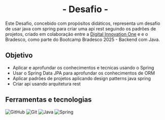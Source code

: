 
<div align="center">
  <h1>- Desafio -</h1>
</div>

Este Desafio, concebido com propósitos didáticos, representa um desafio de usar java com  spring para criar uma api rest seguindo os padrões de projetos, criado em colaboração entre a [Digital Innovation One](https://www.dio.me/) e e o Bradesco, como parte do Bootcamp Bradesco 2025 - Backend com Java.

## Objetivo

- Aplicar e aprofundar os conhecimentos e tecnicas usando o Spring
- Usar o Spring Data JPA para aprofundar os conhecimentos de ORM
- Aplicar padrões de projetos aplicando design patterns java spring
- Criar api usando arquitetura rest 


## Ferramentas e tecnologias
![GitHub](https://img.shields.io/badge/GitHub-000?style=for-the-badge&logo=github&logoColor=30A3DC)
![Git](https://img.shields.io/badge/Git-000?style=for-the-badge&logo=git&logoColor=E94D5F)
![Java](https://img.shields.io/badge/Java-000?style=for-the-badge&logo=openjdk&logoColor=ED8B00) 
![Spring](https://img.shields.io/badge/spring-%236DB33F.svg?style=for-the-badge&logo=spring&logoColor=white)
